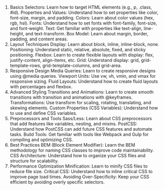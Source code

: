 1. Basics
   Selectors: Learn how to target HTML elements (e.g., p, .class, #id).
   Properties and Values: Understand how to set properties like color, font-size, margin, and padding.
   Colors: Learn about color values (hex, rgb, hsl).
   Fonts: Understand how to set fonts with font-family, font-size, and font-weight.
   Text: Get familiar with properties like text-align, line-height, and text-transform.
   Box Model: Learn about margin, border, padding, and content areas.
2. Layout Techniques
   Display: Learn about block, inline, inline-block, none.
   Positioning: Understand static, relative, absolute, fixed, and sticky positioning.
   Flexbox: Learn to create flexible layouts with display: flex, justify-content, align-items, etc.
   Grid: Understand display: grid, grid-template-rows, grid-template-columns, and grid-area.
3. Responsive Design
   Media Queries: Learn to create responsive designs using @media queries.
   Viewport Units: Use vw, vh, vmin, and vmax for responsive sizing.
   Fluid Layouts: Understand how to create fluid layouts with percentages and flexbox.
4. Advanced Styling
   Transitions and Animations: Learn to create smooth transitions with transition and animations with @keyframes.
   Transformations: Use transform for scaling, rotating, translating, and skewing elements.
   Custom Properties (CSS Variables): Understand how to use and define CSS variables.
5. Preprocessors and Tools
   Sass/Less: Learn about CSS preprocessors that add features like variables, nesting, and mixins.
   PostCSS: Understand how PostCSS can add future CSS features and automate tasks.
   Build Tools: Get familiar with tools like Webpack and Gulp for compiling and optimizing CSS.
6. Best Practices
   BEM (Block Element Modifier): Learn the BEM methodology for naming CSS classes to improve code maintainability.
   CSS Architecture: Understand how to organize your CSS files and structure for scalability.
7. Performance Optimization
   Minification: Learn to minify CSS files to reduce file size.
   Critical CSS: Understand how to inline critical CSS to improve page load times.
   Avoiding Over-Specificity: Keep your CSS efficient by avoiding overly specific selectors.

